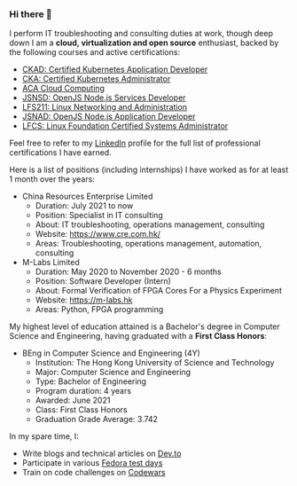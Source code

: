 ### Hi there 👋

I perform IT troubleshooting and consulting duties at work, though deep down I am a **cloud, virtualization and open source** enthusiast, backed by the following courses and active certifications:

- [CKAD: Certified Kubernetes Application Developer](https://www.credly.com/badges/79459ccf-e0ee-4d83-9bee-35722a5394cd)
- [CKA: Certified Kubernetes Administrator](https://www.credly.com/badges/eaaa3375-6beb-402a-a751-f29b8499cd30)
- [ACA Cloud Computing](https://xuecdn2.aliyunedu.net/img_48b78ec5c60e30e5547eb7a3b16d4523.png)
- [JSNSD: OpenJS Node.js Services Developer](https://www.credly.com/badges/8cb25f58-4d9b-4511-a535-4021ce7c9c2c)
- [LFS211: Linux Networking and Administration](https://www.credly.com/badges/7d544cbc-639f-4faf-b8c0-5ca18516133b)
- [JSNAD: OpenJS Node.js Application Developer](https://www.credly.com/badges/ae2d70bc-0d1f-43e4-b630-943548a3b5ac)
- [LFCS: Linux Foundation Certified Systems Administrator](https://www.credly.com/badges/c4937ae9-2fe5-41cf-a054-ad052f78361e)

Feel free to refer to my [LinkedIn](https://www.linkedin.com/in/donaldsebleung/) profile for the full list of professional certifications I have earned.

Here is a list of positions (including internships) I have worked as for at least 1 month over the years:

- China Resources Enterprise Limited
  - Duration: July 2021 to now
  - Position: Specialist in IT consulting
  - About: IT troubleshooting, operations management, consulting
  - Website: https://www.cre.com.hk/
  - Areas: Troubleshooting, operations management, automation, consulting
- M-Labs Limited
  - Duration: May 2020 to November 2020 - 6 months
  - Position: Software Developer (Intern)
  - About: Formal Verification of FPGA Cores For a Physics Experiment
  - Website: https://m-labs.hk
  - Areas: Python, FPGA programming

My highest level of education attained is a Bachelor's degree in Computer Science and Engineering, having graduated with a **First Class Honors**:

- BEng in Computer Science and Engineering (4Y)
  - Institution: The Hong Kong University of Science and Technology
  - Major: Computer Science and Engineering
  - Type: Bachelor of Engineering
  - Program duration: 4 years
  - Awarded: June 2021
  - Class: First Class Honors
  - Graduation Grade Average: 3.742

In my spare time, I:

- Write blogs and technical articles on [Dev.to](https://dev.to/donaldsebleung)
- Participate in various [Fedora test days](https://badges.fedoraproject.org/user/donaldsebleung)
- Train on code challenges on [Codewars](https://www.codewars.com/users/donaldsebleung)

<!--
**DonaldKellett/DonaldKellett** is a ✨ _special_ ✨ repository because its `README.md` (this file) appears on your GitHub profile.

Here are some ideas to get you started:

- 🔭 I’m currently working on ...
- 🌱 I’m currently learning ...
- 👯 I’m looking to collaborate on ...
- 🤔 I’m looking for help with ...
- 💬 Ask me about ...
- 📫 How to reach me: ...
- 😄 Pronouns: ...
- ⚡ Fun fact: ...
-->
